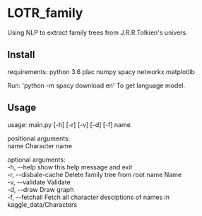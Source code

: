 # LOTR_family
Using NLP to extract family trees from J.R.R.Tolkien's univers.

## Install

requirements:
python 3.6
plac
numpy
spacy
networkx
matplotlib

Run: 'python -m spacy download en'
To get language model.

## Usage  

usage: main.py [-h] [-r] [-v] [-d] [-f] name  

positional arguments:  
  name                 Character name  

optional arguments:  
  -h, --help           show this help message and exit  
  -r, --disbale-cache  Delete family tree from root name Name  
  -v, --validate       Validate  
  -d, --draw           Draw graph  
  -f, --fetchall       Fetch all character desciptions of names in  
                       kaggle_data/Characters  

